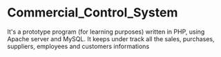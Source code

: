 # Commercial_Control_System
It's a prototype program (for learning purposes) written in PHP, using Apache server and MySQL. It keeps under track all the sales, purchases, suppliers, employees and customers informations
